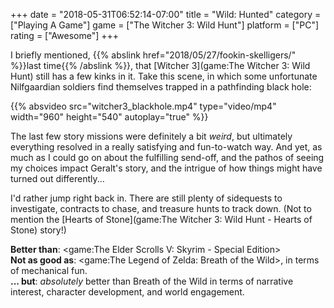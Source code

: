 +++
date = "2018-05-31T06:52:14-07:00"
title = "Wild: Hunted"
category = ["Playing A Game"]
game = ["The Witcher 3: Wild Hunt"]
platform = ["PC"]
rating = ["Awesome"]
+++

I briefly mentioned, {{% abslink href="2018/05/27/fookin-skelligers/" %}}last time{{% /abslink %}}, that [Witcher 3](game:The Witcher 3: Wild Hunt) still has a few kinks in it.  Take this scene, in which some unfortunate Nilfgaardian soldiers find themselves trapped in a pathfinding black hole:

{{% absvideo src="witcher3_blackhole.mp4" type="video/mp4" width="960" height="540" autoplay="true" %}}

The last few story missions were definitely a bit <i>weird</i>, but ultimately everything resolved in a really satisfying and fun-to-watch way.  And yet, as much as I could go on about the fulfilling send-off, and the pathos of seeing my choices impact Geralt's story, and the intrigue of how things might have turned out differently...

I'd rather jump right back in.  There are still plenty of sidequests to investigate, contracts to chase, and treasure hunts to track down.  (Not to mention the [Hearts of Stone](game:The Witcher 3: Wild Hunt - Hearts of Stone) story!)

<b>Better than</b>: <game:The Elder Scrolls V: Skyrim - Special Edition>  
<b>Not as good as</b>: <game:The Legend of Zelda: Breath of the Wild>, in terms of mechanical fun.  
<b>... but</b>: <i>absolutely</i> better than Breath of the Wild in terms of narrative interest, character development, and world engagement.
